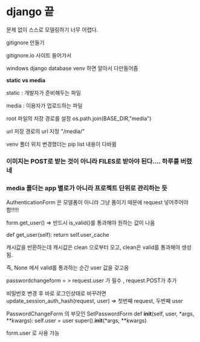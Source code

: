 # django 끝

문제 없이 스스로 모델링하기 너무 어렵다.





gitignore 만들기

 gitignore.io 사이트 들어가서 

windows django database venv 하면 알아서 다만들어줌





**static vs media**

static : 개발자가 준비해두는 파일



media : 이용자가 업로드하는 파일 

root
  파일의 저장 경로를 설정
  os.path.join(BASE_DIR,"media")

url
  저장 경로의 url 지정 
  "/media/"


  venv 폴더 위치 변경했더는 pip list 내용이 다바뀜

### 이미지는 POST로 받는 것이 아니라 FILES로 받아야 된다.... 하루를 버렸네

### media 폴더는 app 별로가 아니라 프로젝트 단위로 관리하는 듯 


AuthenticationForm 은 모델폼이 아니라 그냥 폼이기 때문에 request 넣어주어야함!!!!!



form.get_user() => 반드시 is_valid()를 통과해야 원하는 값이 나옴

def get_user(self):
     return self.user_cache

캐시값을 반환하는데 캐시값은 clean 으로부터 오고, clean은 valid를 통과해야 생성됨.

즉, None 에서 valid를 통과하는 순간 user 값을 갖고옴


passwordchangeform  = > request.user 가 필수 ,  request.POST가 추가 


비밀번호 변경 후 바로 로그인상태로 바꾸려면 update_session_auth_hash(request, user) => 첫번째 request, 두번째 user



PasswordChangeForm 의 부모인 SetPasswordForm
    def __init__(self, user, *args, **kwargs):
        self.user = user
        super().__init__(*args, **kwargs)

  form.user 로 사용 가능 